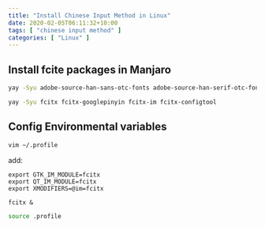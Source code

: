 ```yaml
---
title: "Install Chinese Input Method in Linux"
date: 2020-02-05T06:11:32+10:00
tags: [ "chinese input method" ]
categories: [ "Linux" ]
---
```

## Install fcite packages in Manjaro

```bash
yay -Syu adobe-source-han-sans-otc-fonts adobe-source-han-serif-otc-fonts
```

```bash
yay -Syu fcitx fcitx-googlepinyin fcitx-im fcitx-configtool
```

## Config Environmental variables

```bash
vim ~/.profile
```

add:

```file
export GTK_IM_MODULE=fcitx
export QT_IM_MODULE=fcitx
export XMODIFIERS=@im=fcitx

fcitx &
```

```bash
source .profile
```


